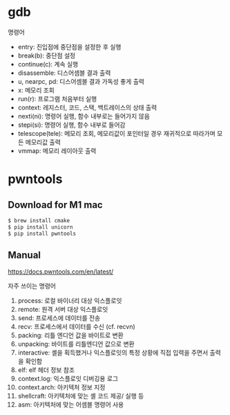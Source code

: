 # gdb

명령어
- entry: 진입점에 중단점을 설정한 후 실행 
- break(b): 중단점 설정
- continue(c): 계속 실행
- disassemble: 디스어셈블 결과 출력
- u, nearpc, pd: 디스어셈블 결과 가독성 좋게 출력
- x: 메모리 조회
- run(r): 프로그램 처음부터 실행
- context: 레지스터, 코드, 스택, 백트레이스의 상태 출력
- nexti(ni): 명령어 실행, 함수 내부로는 들어가지 않음
- stepi(si): 명령어 실행, 함수 내부로 들어감
- telescope(tele): 메모리 조회, 메모리값이 포인터일 경우 재귀적으로 따라가며 모든 메모리값 출력
- vmmap: 메모리 레이아웃 출력


# pwntools

## Download for M1 mac
```bash
$ brew install cmake
$ pip install unicorn
$ pip install pwntools
```

## Manual

https://docs.pwntools.com/en/latest/

자주 쓰이는 명령어

1. process:  로컬 바이너리 대상 익스플로잇 
2. remote: 원격 서버 대상 익스플로잇
3. send: 프로세스에 데이터를 전송
4. recv: 프로세스에서 데이터를 수신 (cf. recvn)
5. packing: 리틀 엔디언 값을 바이트로 변환
6. unpacking: 바이트를 리틀엔디언 값으로 변환
7. interactive: 셸을 획득했거나 익스플로잇의 특정 상황에 직접 입력을 주면서 출력을 확인함
8. elf: elf 헤더 정보 참조
9. context.log: 익스플로잇 디버깅용 로그
10. context.arch: 아키텍처 정보 지정
11. shellcraft: 아키텍처에 맞는 셸 코드 제공/ 실행 등
12. asm: 아키텍처에 맞는 어셈블 명령어 사용

